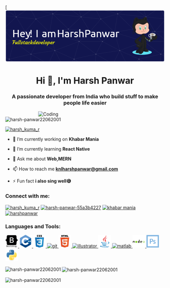 [![logo](https://github.com/Harsh-Panwar22062001/Harsh-Panwar22062001/blob/main/github-header-image%20(1).png)
<h1 align="center">Hi 👋, I'm Harsh Panwar</h1>
<h3 align="center">A passionate developer from India who build stuff to make people life easier</h3>
<img align="right" alt="Coding" width="400" src="https://raw.githubusercontent.com/chiraag-kakar/chiraag-kakar/master/hadder.gif")

<p align="left"> <img src="https://komarev.com/ghpvc/?username=harsh-panwar22062001&label=Profile%20views&color=0e75b6&style=flat" alt="harsh-panwar22062001" /> </p>


<p align="left"> <a href="https://twitter.com/harsh_kuma_r" target="blank"><img src="https://img.shields.io/twitter/follow/harsh_kuma_r?logo=twitter&style=for-the-badge" alt="harsh_kuma_r" /></a> </p>

- 🔭 I’m currently working on **Khabar Mania**

- 🌱 I’m currently learning **React Native**

- 💬 Ask me about **Web,MERN**

- 📫 How to reach me **knlharshpanwar@gmail.com**

- ⚡ Fun fact **i also sing well😅**

<h3 align="left">Connect with me:</h3>
<p align="left">
<a href="https://twitter.com/harsh_kuma_r" target="blank"><img align="center" src="https://raw.githubusercontent.com/rahuldkjain/github-profile-readme-generator/master/src/images/icons/Social/twitter.svg" alt="harsh_kuma_r" height="30" width="40" /></a>
<a href="https://linkedin.com/in/harsh-panwar-55a3b4227" target="blank"><img align="center" src="https://raw.githubusercontent.com/rahuldkjain/github-profile-readme-generator/master/src/images/icons/Social/linked-in-alt.svg" alt="harsh-panwar-55a3b4227" height="30" width="40" /></a>
<a href="https://www.youtube.com/c/khabar mania" target="blank"><img align="center" src="https://raw.githubusercontent.com/rahuldkjain/github-profile-readme-generator/master/src/images/icons/Social/youtube.svg" alt="khabar mania" height="30" width="40" /></a>
<a href="https://www.leetcode.com/harshpanwar" target="blank"><img align="center" src="https://raw.githubusercontent.com/rahuldkjain/github-profile-readme-generator/master/src/images/icons/Social/leet-code.svg" alt="harshpanwar" height="30" width="40" /></a>
</p>

<h3 align="left">Languages and Tools:</h3>
<p align="left"> <a href="https://getbootstrap.com" target="_blank" rel="noreferrer"> <img src="https://raw.githubusercontent.com/devicons/devicon/master/icons/bootstrap/bootstrap-plain-wordmark.svg" alt="bootstrap" width="40" height="40"/> </a> <a href="https://www.w3schools.com/cpp/" target="_blank" rel="noreferrer"> <img src="https://raw.githubusercontent.com/devicons/devicon/master/icons/cplusplus/cplusplus-original.svg" alt="cplusplus" width="40" height="40"/> </a> <a href="https://www.w3schools.com/css/" target="_blank" rel="noreferrer"> <img src="https://raw.githubusercontent.com/devicons/devicon/master/icons/css3/css3-original-wordmark.svg" alt="css3" width="40" height="40"/> </a> <a href="https://git-scm.com/" target="_blank" rel="noreferrer"> <img src="https://www.vectorlogo.zone/logos/git-scm/git-scm-icon.svg" alt="git" width="40" height="40"/> </a> <a href="https://www.w3.org/html/" target="_blank" rel="noreferrer"> <img src="https://raw.githubusercontent.com/devicons/devicon/master/icons/html5/html5-original-wordmark.svg" alt="html5" width="40" height="40"/> </a> <a href="https://www.adobe.com/in/products/illustrator.html" target="_blank" rel="noreferrer"> <img src="https://www.vectorlogo.zone/logos/adobe_illustrator/adobe_illustrator-icon.svg" alt="illustrator" width="40" height="40"/> </a> <a href="https://www.java.com" target="_blank" rel="noreferrer"> <img src="https://raw.githubusercontent.com/devicons/devicon/master/icons/java/java-original.svg" alt="java" width="40" height="40"/> </a> <a href="https://www.mathworks.com/" target="_blank" rel="noreferrer"> <img src="https://upload.wikimedia.org/wikipedia/commons/2/21/Matlab_Logo.png" alt="matlab" width="40" height="40"/> </a> <a href="https://nodejs.org" target="_blank" rel="noreferrer"> <img src="https://raw.githubusercontent.com/devicons/devicon/master/icons/nodejs/nodejs-original-wordmark.svg" alt="nodejs" width="40" height="40"/> </a> <a href="https://www.photoshop.com/en" target="_blank" rel="noreferrer"> <img src="https://raw.githubusercontent.com/devicons/devicon/master/icons/photoshop/photoshop-line.svg" alt="photoshop" width="40" height="40"/> </a> <a href="https://www.python.org" target="_blank" rel="noreferrer"> <img src="https://raw.githubusercontent.com/devicons/devicon/master/icons/python/python-original.svg" alt="python" width="40" height="40"/> </a> </p>

<p><img align="left" src="https://github-readme-stats.vercel.app/api/top-langs?username=harsh-panwar22062001&show_icons=true&locale=en&layout=compact" alt="harsh-panwar22062001" /></p>

<p>&nbsp;<img align="center" src="https://github-readme-stats.vercel.app/api?username=harsh-panwar22062001&show_icons=true&locale=en" alt="harsh-panwar22062001" /></p>

<p><img align="center" src="https://github-readme-streak-stats.herokuapp.com/?user=harsh-panwar22062001&" alt="harsh-panwar22062001" /></p>
